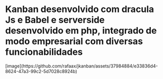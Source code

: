 <h1>Kanban desenvolvido com dracula Js e Babel e serverside desenvolvido em php, integrado de modo empresarial com diversas funcionabilidades </h1>
[image](https://github.com/rafaax/jkanban/assets/37984884/e33836d4-8624-47a3-99c2-5d7028c8924b)
